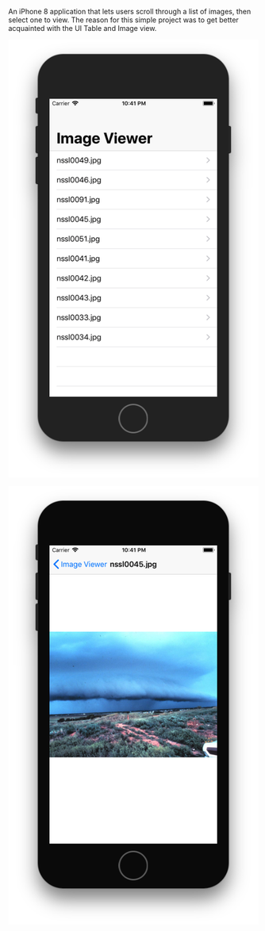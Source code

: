 An iPhone 8 application that lets users scroll through a list of images, then select one to view. The reason for this simple project was to get better acquainted with the UI Table and Image view.


![screenshot1](https://github.com/vaughnanton/image_viewer/blob/master/imageapp1.png)


![screenshot2](https://github.com/vaughnanton/image_viewer/blob/master/imageapp2.png)
